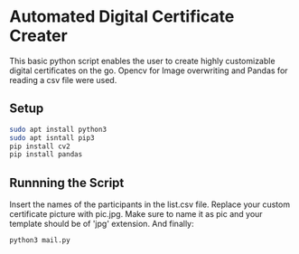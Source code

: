 # Automated Digital Certificate Creater

This basic python script enables the user to create highly customizable digital certificates on the go. Opencv for Image overwriting and Pandas for reading a csv file were used.

## Setup
```bash
sudo apt install python3
sudo apt isntall pip3
pip install cv2
pip install pandas
```

## Runnning the Script

Insert the names of the participants in the list.csv file.
Replace your custom certificate picture with pic.jpg. Make sure to name it as pic and your template should be of 'jpg' extension.
And finally:
```python
python3 mail.py
```
